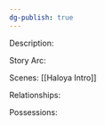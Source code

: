 ```yaml
---
dg-publish: true
---
```

Description:

Story Arc:

Scenes:
[[Haloya Intro]]

Relationships:

Possessions: